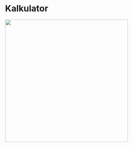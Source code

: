 # Kalkulator

<img src="https://github.com/Jey0204/Kalkulator/assets/130754053/abf283a1-39fe-4964-ba22-67fd36d62ca9" width="400"/>
